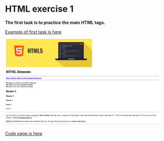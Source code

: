 # HTML exercise 1

**The first task is to practice the main HTML tags.**

[Example of first task is here](https://yaninatrekhleb.github.io/learn-html-css/html/exercise-1/learn-html.html)

![How it looks](task-one-demo.png)

[Code page is here](html/exercise-1/learn-html.html)